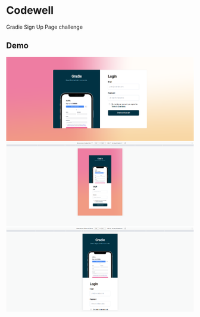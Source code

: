 
# Codewell

Gradie Sign Up Page challenge

## Demo
![Image](/demo/desktop.png "Desktop")
![Image](/demo/tablet.png "Tablet")
![Image](/demo/mobile.png "Mobile")


